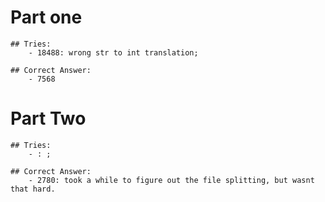 # Part one
    ## Tries:
        - 18488: wrong str to int translation;

    ## Correct Answer:
        - 7568

# Part Two
    ## Tries:
        - : ;

    ## Correct Answer:
        - 2780: took a while to figure out the file splitting, but wasnt that hard.